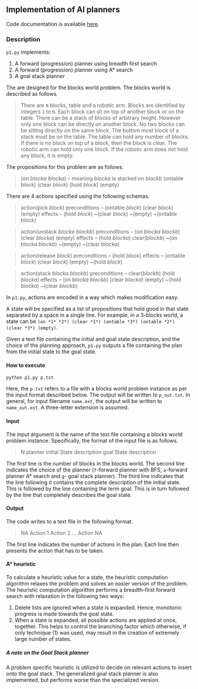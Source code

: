 ## Implementation of AI planners

Code documentation is available <a href="http://tushar-agarwal.github.io/ai-planners/" target="_blank">here</a>.

### Description

`p1.py` implements:

1. A forward (progression) planner using breadth first search
2. A forward (progression) planner using A* search
3. A goal stack planner

The are designed for the blocks world problem. The blocks world is described as follows.

> There are `N` blocks, table and a robotic arm. Blocks are identified by integers `1` to `N`. Each block can sit on top of another block or on the table. There can be a stack of blocks of arbitrary height. However only one block can be directly on another block. No two blocks can be sitting directly on the same block. The bottom most block of a stack must be on the table. The table can hold any number of blocks. If there is no block on top of a block, then the block is clear. The robotic arm can hold only one block. If the robotic arm does not hold any block, it is empty.

The propositions for this problem are as follows.

> (on *blocka* *blocka*) – meaning *blocka* is stacked on *blockb* 
> (ontable *block*)
> (clear *block*)
> (hold *block*)
> (empty)

There are 4 actions specified using the following schemas.

> action(pick *block*)
> preconditions – (ontable *block*) (clear *block*) (empty)
> effects – (hold *block*) ~(clear *block*) ~(empty) ~(ontable *block*)

> action(unstack *blocka* *blockb*)
> preconditions – (on *blocka* *blockb*) (clear *blocka*) (empty)
> effects – (hold *blocka*) clear(*blockb*) ~(on *blocka* *blockb*) ~(empty) ~(clear *blocka*)

> action(release *block*)
> preconditions – (hold *block*)
> effects – (ontable *block*) (clear *block*) (empty) ~(hold *block*)

> action(stack *blocka* *blockb*)
> preconditions – clear(*blockb*) (hold *blocka*)
> effects – (on *blocka* *blockb*) (clear *blocka*) (empty) ~(hold *blocka*) ~(clear *blockb*)

In `p1.py`, actions are encoded in a way which makes modification easy.

A state will be specified as a list of propositions that hold good in that state separated by a space in a single line. For example, in a 3-blocks world, a state can be `(on *1* *2*) (clear *1*) (ontable *3*) (ontable *2*) (clear *3*) (empty)`.

Given a text file containing the initial and goal state description, and the choice of the planning approach, `p1.py` outputs a file containing the plan from the initial state to the goal state.

#### How to execute  
`python p1.py p.txt`

Here, the `p.txt` refers to a file with a blocks world problem instance as per the input format described below. The output will be written to `p_out.txt`. In general, for input filename `name.ext`, the output will be written to `name_out.ext`. A three-letter extension is assumed. 

#### Input  
The input argument is the name of the text file containing a blocks world problem instance. Specifically, the format of the input file is as follows.

> N
> planner
> initial
> State description
> goal
> State description

The first line is the number of blocks in the blocks world. The second line indicates the choice of the planner (`f`-forward planner with BFS, `a`-forward planner A* search and `g`- goal stack planner). The third line indicates that the line following it contains the complete description of the initial state. This is followed by the line containing the term goal. This is in turn followed by the line that completely describes the goal state.

#### Output
The code writes to a text file in the following format.

> NA
> Action 1
> Action 2
> ...
> Action NA

The first line indicates the number of actions in the plan. Each line then presents the action that has to be taken. 

#### A* heuristic

To calculate a heuristic value for a state, the heuristic computation algorithm relaxes the problem and solves an easier version of the problem. The heuristic computation algorithm performs a breadth-first forward search with relaxation in the following two ways:

1. Delete lists are ignored when a state is expanded. Hence, monotonic progress is made
towards the goal state.
2. When a state is expanded, all possible actions are applied at once, together. This helps to
control the branching factor which otherwise, if only technique (1) was used, may result in the creation of extremely large number of states.

##### A note on the Goal Stack planner

A problem specific heuristic is utilized to decide on relevant actions to insert onto the goal stack. The generalized goal stack planner is also implemented, but performs worse than the specialized version. 
